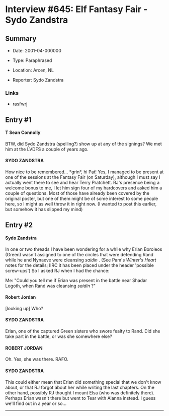 # Interview #645: Elf Fantasy Fair - Sydo Zandstra

## Summary

- Date: 2001-04-000000

- Type: Paraphrased

- Location: Arcen, NL

- Reporter: Sydo Zandstra

### Links

- [rasfwrj](http://groups.google.com/group/rec.arts.sf.written.robert-jordan/msg/554affeb6d4de212)


## Entry #1

#### T Sean Connolly

BTW, did Sydo Zandstra (spelling?) show up at any of the signings? We met him at the LVDFS a couple of years ago.

#### SYDO ZANDSTRA

How nice to be remembered... \*grin\*, hi Pat! Yes, I managed to be present at one of the sessions at the Fantasy Fair (on Saturday), although I must say I actually went there to see and hear Terry Pratchett. RJ's presence being a welcome bonus to me, I let him sign four of my hardcovers and asked him a couple of questions. Most of those have already been covered by the original poster, but one of them might be of some interest to some people here, so I might as well throw it in right now. (I wanted to post this earlier, but somehow it has slipped my mind)

## Entry #2

#### Sydo Zandstra

In one or two threads I have been wondering for a while why Erian Boroleos (Green) wasn't assigned to one of the circles that were defending Rand while he and Nynaeve were cleansing
*saidin*
. (See Pam's
*Winter's Heart*
notes for the details; IIRC it has been placed under the header 'possible screw-ups') So I asked RJ when I had the chance:

Me: "Could you tell me if Erian was present in the battle near Shadar Logoth, when Rand was cleansing
*saidin*
?"

#### Robert Jordan

[looking up] Who?

#### SYDO ZANDSTRA

Erian, one of the captured Green sisters who swore fealty to Rand. Did she take part in the battle, or was she somewhere else?

#### ROBERT JORDAN

Oh. Yes, she was there. RAFO.

#### SYDO ZANDSTRA

This could either mean that Erian did something special that we don't know about, or that RJ forgot about her while writing the last chapters. On the other hand, possibly RJ thought I meant Elsa (who was definitely there). Perhaps Erian wasn't there but went to Tear with Alanna instead. I guess we'll find out in a year or so...


---

